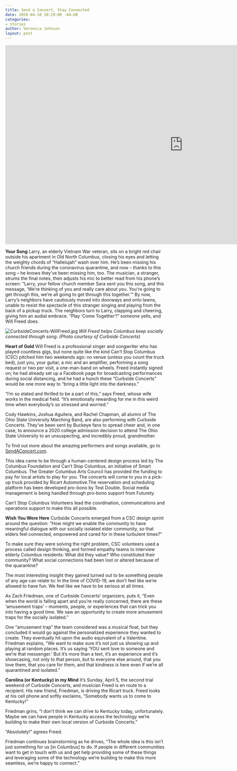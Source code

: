 ```yaml
---
title: Send a Concert, Stay Connected
date: 2020-04-10 10:29:00 -04:00
categories:
- stories
author: Veronica Johnson
layout: post
---
```


<iframe width="1120" height="630" src="https://www.youtube.com/embed/UsMiRSII19g" frameborder="0" allow="accelerometer; autoplay; encrypted-media; gyroscope; picture-in-picture" allowfullscreen></iframe>

**Your Song**
Larry, an elderly Vietnam War veteran, sits on a bright red chair outside his apartment in Old North Columbus, closing his eyes and letting the weighty chords of “Hallelujah” wash over him. He’s been missing his church friends during the coronavirus quarantine, and now – thanks to this song – he knows they’ve been missing him, too. The musician, a stranger, strums the final notes, then adjusts his mic to better read from his phone’s screen: “Larry, your fellow church member Sara sent you this song, and this message, ‘We’re thinking of you and really care about you. You’re going to get through this, we’re all going to get through this together.’” By now, Larry’s neighbors have cautiously moved into doorways and onto lawns, unable to resist the spectacle of this stranger singing and playing from the back of a pickup truck. The neighbors turn to Larry, clapping and cheering, giving him an audial embrace. “Play ‘Come Together’!” someone yells, and Will Freed does.

![CurbsideConcerts-WillFreed.jpg](/uploads/CurbsideConcerts-WillFreed.jpg)
_Will Freed helps Columbus keep socially connected through song. (Photo courtesy of Curbside Concerts)_

**Heart of Gold**
Will Freed is a professional singer and songwriter who has played countless gigs, but none quite like the kind Can’t Stop Columbus (CSC) pitched him two weekends ago: no venue (unless you count the truck bed), just you, your guitar, a mic and an amplifier, performing a song request or two per visit, a one-man-band on wheels. Freed instantly signed on; he had already set up a Facebook page for broadcasting performances during social distancing, and he had a hunch these “Curbside Concerts” would be one more way to “bring a little light into the darkness.” 

“I’m so elated and thrilled to be a part of this,” says Freed, whose wife works in the medical field. “It’s emotionally rewarding for me in this weird time when everybody’s so stressed and worried.” 

Cody Hawkins, Joshua Aguilera, and Rachel Chapman, all alumni of The Ohio State University Marching Band, are also performing with Curbside Concerts. They’ve been sent by Buckeye fans to spread cheer and, in one case, to announce a 2020 college admission decision to attend The Ohio State University to an unsuspecting, and incredibly proud, grandmother. 

To find out more about the amazing performers and songs available, go to [SendAConcert.com](http://sendaconcert.com). 

This idea came to be through a human-centered design process led by The Columbus Foundation and Can’t Stop Columbus, an initiative of Smart Columbus. The Greater Columbus Arts Council has provided the funding to pay for local artists to play for you. The concerts will come to you in a pick-up truck provided by Ricart Automotive.The reservation and scheduling platform has been developed pro-bono by Test Double. Social media management is being handled through pro-bono support from Futurety.

Can’t Stop Columbus Volunteers lead the coordination, communications and operations support to make this all possible.

**Wish You Were Here**
Curbside Concerts emerged from a CSC design sprint around the question: “How might we enable the community to have meaningful dialogue with our socially isolated elder community, so that elders feel connected, empowered and cared for in these turbulent times?” 

To make sure they were solving the right problem, CSC volunteers used a process called design thinking, and formed empathy teams to interview elderly Columbus residents: What did they value? Who constituted their community? What social connections had been lost or altered because of the quarantine? 

The most interesting insight they gained turned out to be something people of any age can relate to: In the time of COVID-19, we don’t feel like we’re allowed to have fun. We feel like we have to be serious at all times. 

As Zach Friedman, one of Curbside Concerts’ organizers, puts it, “Even when the world is falling apart and you’re really concerned, there are these ‘amusement traps’ – moments, people, or experiences that can trick you into having a good time. We saw an opportunity to create more amusement traps for the socially isolated.” 

One “amusement trap” the team considered was a musical float, but they concluded it would go against the personalized experience they wanted to create. They eventually hit upon the audio equivalent of a Valentine. Friedman explains, “We want to make sure it’s not just us showing up and playing at random places. It’s us saying ‘YOU sent love to someone and we’re that messenger.’ But it’s more than a text, it’s an experience and it’s showcasing, not only to that person, but to everyone else around, that you love them, that you care for them, and that kindness is here even if we’re all quarantined and isolated.”

**Carolina (or Kentucky) in my Mind**
It’s Sunday, April 5, the second trial weekend of Curbside Concerts, and musician Freed is en route to a recipient. His new friend, Friedman, is driving the Ricart truck. Freed looks at his cell phone and softly exclaims, “Somebody wants us to come to Kentucky!” 

Friedman grins, “I don’t think we can drive to Kentucky today, unfortunately. Maybe we can have people in Kentucky access the technology we’re building to make their own local version of Curbside Concerts.”

“Absolutely!” agrees Freed. 

Friedman continues brainstorming as he drives, “The whole idea is this isn’t just something for us [in Columbus] to do. If people in different communities want to get in touch with us and get help providing some of these things and leveraging some of the technology we’re building to make this more seamless, we’re happy to connect.”
